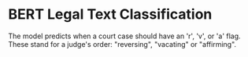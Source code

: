 # BERT Legal Text Classification

The model predicts when a court case should have an 'r', 'v', or 'a' flag. These stand for a judge's order: "reversing", "vacating" or "affirming". 
